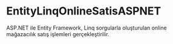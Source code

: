 # EntityLinqOnlineSatisASPNET
 ASP.NET ile Entity Framework, Linq sorgularla oluşturulan online mağazacılık satış işlemleri gerçekleştirilir.
